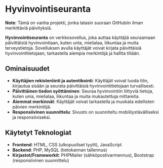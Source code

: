 # Hyvinvointiseuranta
 **Note**: Tämä on vanha projekti, jonka latasin suoraan GitHubiin ilman merkittäviä päivityksiä.

**Hyvinvointiseuranta** on verkkosovellus, joka auttaa käyttäjiä seuraamaan päivittäistä hyvinvointiaan, kuten unta, mielialaa, liikuntaa ja muita terveystietoja. Sovelluksen avulla käyttäjät voivat kirjata päivittäisiä hyvinvointitietojaan, tarkastella aiempia merkintöjä ja hallita tiliään.

## Ominaisuudet

- **Käyttäjien rekisteröinti ja autentikointi**: Käyttäjät voivat luoda tilin, kirjautua sisään ja seurata päivittäisiä hyvinvointitietojaan turvallisesti.
- **Päivittäinen tiedon syöttäminen**: Seuraa hyvinvointiin liittyviä tietoja, kuten unia, mielialaa, liikuntaa ja muita mukautettuja mittareita.
- **Aiemmat merkinnät**: Käyttäjät voivat tarkastella ja muokata edellisten päivien merkintöjä.
- **Responsiivinen suunnittelu**: Sivusto on suunniteltu mobiiliystävälliseksi ja responsiiviseksi.

## Käytetyt Teknologiat

- **Frontend**: HTML, CSS (ulkopuoliset tyylit), JavaScript
- **Backend**: PHP, MySQL (tietokannan tallennus)
- **Kirjastot/Frameworkit**: PHPMailer (sähköpostivarmennus), Bootstrap (responsiivinen suunnittelu)
